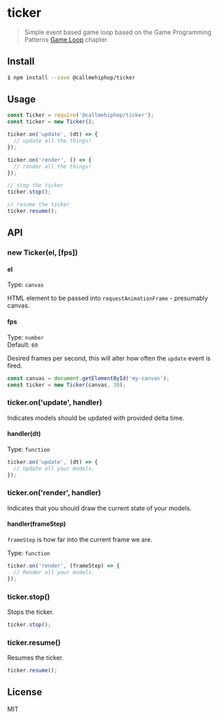 # ticker

> Simple event based game loop based on the Game Programming Patterns [Game Loop](http://gameprogrammingpatterns.com/game-loop.html) chapter.

## Install

```sh
$ npm install --save @callmehiphop/ticker
```

## Usage

```js
const Ticker = require('@callmehiphop/ticker');
const ticker = new Ticker();

ticker.on('update', (dt) => {
  // update all the things!
});

ticker.on('render', () => {
  // render all the things!
});

// stop the ticker
ticker.stop();

// resume the ticker
ticker.resume();
```

## API

### new Ticker(el, [fps])

#### el

Type: `canvas`

HTML element to be passed into `requestAnimationFrame` - presumably canvas.

#### fps

Type: `number`<br>
Default: `60`

Desired frames per second, this will alter how often the `update` event is fired.

```js
const canvas = document.getElementById('my-canvas');
const ticker = new Ticker(canvas, 30);
```

### ticker.on('update', handler)

Indicates models should be updated with provided delta time.

#### handler(dt)

Type: `function`

```js
ticker.on('update', (dt) => {
  // Update all your models.
});
```

### ticker.on('render', handler)

Indicates that you should draw the current state of your models.

#### handler(frameStep)

`frameStep` is how far into the current frame we are.

Type: `function`

```js
ticker.on('render', (frameStep) => {
  // Render all your models.
});
```

### ticker.stop()

Stops the ticker.

```js
ticker.stop();
```

### ticker.resume()

Resumes the ticker.

```js
ticker.resume();
```

## License

MIT
